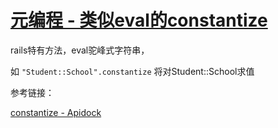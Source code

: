 # [元编程 - 类似eval的constantize](/2019/12_1/constantize_eval.md)

rails特有方法，eval驼峰式字符串，

如 `"Student::School".constantize` 将对Student::School求值

<i class="fa fa-hashtag"></i>
参考链接：

[constantize - Apidock](https://apidock.com/rails/String/constantize)
